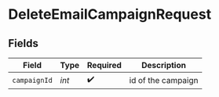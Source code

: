 # DeleteEmailCampaignRequest


## Fields

| Field              | Type               | Required           | Description        |
| ------------------ | ------------------ | ------------------ | ------------------ |
| `campaignId`       | *int*              | :heavy_check_mark: | id of the campaign |